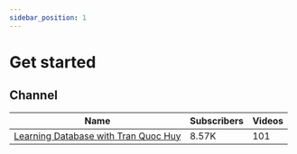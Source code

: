 ```yaml
---
sidebar_position: 1
---
```


# Get started

## Channel

| Name                                                                                 | Subscribers | Videos |
|--------------------------------------------------------------------------------------|-------------|--------|
| [Learning Database with Tran Quoc Huy](https://www.youtube.com/@tranquochuywecommit) | 8.57K       | 101    |


